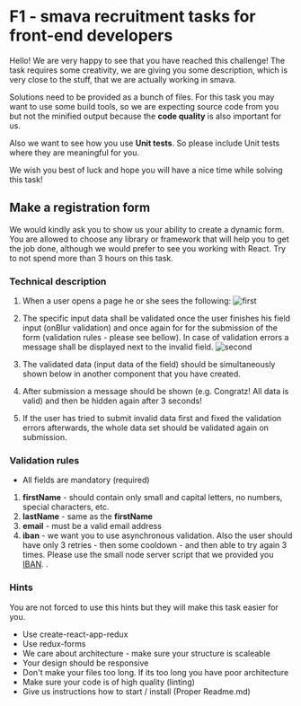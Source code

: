 
# F1 - smava recruitment tasks for front-end developers

Hello! We are very happy to see that you have reached this challenge! The task requires some creativity, we are giving you some description, which is very close to the stuff, that we are actually working in smava.

Solutions need to be provided as a bunch of files. For this task you may want to use some build tools, so we are expecting source code from you but not the minified output because the **code quality** is also important for us.

Also we want to see how you use **Unit tests**. So please include Unit tests where they are meaningful for you.

We wish you best of luck and hope you will have a nice time while solving this task!

## Make a registration form

We would kindly ask you to show us your ability to create a dynamic form. You are allowed to choose any library or framework that will help you to get the job done, although we would prefer to see you working with React.
Try to not spend more than 3 hours on this task. 

### Technical description

1. When a user opens a page he or she sees the following: ![first](https://user-images.githubusercontent.com/28978937/35053398-487b06ce-fbaa-11e7-9ee1-999448945ce3.png)

2. The specific input data shall be validated once the user finishes his field input (onBlur validation) and once again for for the submission of the form (validation rules - please see bellow). In case of validation errors a
message shall be displayed next to the invalid field. ![second](https://user-images.githubusercontent.com/28978937/35053395-46f695c0-fbaa-11e7-922a-dcfb87826f2c.png)

3. The validated data (input data of the field) should be simultaneously shown below in another component that you have created.

4. After submission a message should be shown (e.g. Congratz! All data is valid) and then be hidden again after 3 seconds!

5. If the user has tried to submit invalid data first and fixed the validation errors afterwards, the whole data set should be validated again on submission.

### Validation rules

* All fields are mandatory (required)

1. **firstName** - should contain only small and capital letters, no numbers, special characters, etc.
1. **lastName** - same as the **firstName**
1. **email** - must be a valid email address
1. **iban** - we want you to use asynchronous validation. Also the user should have only 3 retries - then some cooldown - and then able to try again 3 times. Please use the small node server script that we provided you [IBAN](https://en.wikipedia.org/wiki/International_Bank_Account_Number). .

### Hints

You are not forced to use this hints but they will make this task easier for you.

- Use create-react-app-redux
- Use redux-forms
- We care about architecture - make sure your structure is scaleable 
- Your design should be responsive 
- Don't make your files too long. If its too long you have poor architecture
- Make sure your code is of high quality (linting)
- Give us instructions how to start / install (Proper Readme.md)
